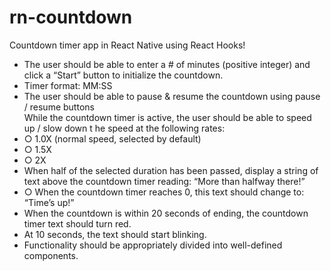 # rn-countdown
Countdown timer app in React Native using React Hooks!


- The user should be able to enter a # of minutes (positive integer) and click a “Start”
button to initialize the countdown.
- Timer format: MM:SS  
- The user should be able to pause & resume the countdown using pause / resume
  buttons  
  While the countdown timer is active, the user should be able to speed up / slow     down t he speed at the following rates:
- ○ 1.0X (normal speed, selected by default)
- ○ 1.5X
- ○ 2X   
- When half of the selected duration has been passed, display a string of text above the countdown timer reading: “More than halfway there!”
- ○ When the countdown timer reaches 0, this text should change to: “Time’s up!”  
- When the countdown is within 20 seconds of ending, the countdown timer text should turn red.  
- At 10 seconds, the text should start blinking.  
- Functionality should be appropriately divided into well-defined components.